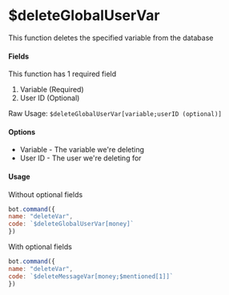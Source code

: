 # $deleteGlobalUserVar

This function deletes the specified variable from the database

#### Fields

This function has 1 required field

1. Variable \(Required\)
2. User ID \(Optional\)

Raw Usage: `$deleteGlobalUserVar[variable;userID (optional)]`

#### Options

* Variable - The variable we're deleting
* User ID - The user we're deleting for

#### Usage

Without optional fields

```javascript
bot.command({
name: "deleteVar",
code: `$deleteGlobalUserVar[money]`
})
```

With optional fields

```javascript
bot.command({
name: "deleteVar",
code: `$deleteMessageVar[money;$mentioned[1]]`
})
```

